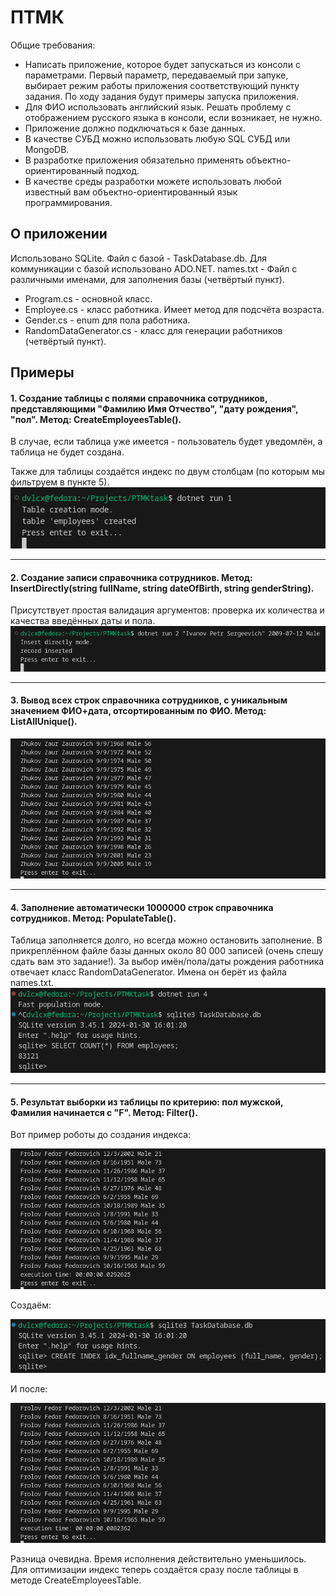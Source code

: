 
# ПТМК

Общие требования:
- Написать приложение, которое будет запускаться из консоли с параметрами. Первый параметр, передаваемый при запуке, выбирает режим работы приложения соответствующий пункту задания. По ходу задания будут примеры запуска приложения.
- Для ФИО использовать английский язык. Решать проблему с отображением русского языка в консоли, если возникает, не нужно.
- Приложение должно подключаться к базе данных.
- В качестве СУБД можно использовать любую SQL СУБД или MongoDB.
- В разработке приложения обязательно применять объектно-ориентированный подход.
- В качестве среды разработки можете использовать любой известный вам объектно-ориентированный язык программирования.

## О приложении
Использовано SQLite. Файл с базой - TaskDatabase.db.
Для коммуникации с базой использовано ADO.NET.
names.txt - Файл с различными именами, для заполнения базы (четвёртый пункт).

- Program.cs - основной класс.
- Employee.cs - класс работника. Имеет метод для подсчёта возраста.
- Gender.cs - enum для пола работника.
- RandomDataGenerator.cs - класс для генерации работников (четвёртый пункт).

## Примеры

#### 1. Создание таблицы с полями справочника сотрудников, представляющими "Фамилию Имя Отчество", "дату рождения", "пол". Метод: CreateEmployeesTable().

В случае, если таблица уже имеется - пользователь будет уведомлён, а таблица не будет создана.

Также для таблицы создаётся индекс по двум столбцам (по которым мы фильтруем в пункте 5).
![App Screenshot](https://github.com/dvlcx/PTMKtask/blob/master/readme/1.png)
___
#### 2. Создание записи справочника сотрудников. Метод: InsertDirectly(string fullName, string dateOfBirth, string genderString).

Присутствует простая валидация аргументов: проверка их количества и качества введённых даты и пола.
![App Screenshot](https://github.com/dvlcx/PTMKtask/blob/master/readme/2.png)
___
#### 3. Вывод всех строк справочника сотрудников, с уникальным значением ФИО+дата, отсортированным по ФИО. Метод: ListAllUnique().
![App Screenshot](https://github.com/dvlcx/PTMKtask/blob/master/readme/3.png)

___
#### 4. Заполнение автоматически 1000000 строк справочника сотрудников. Метод: PopulateTable().
Таблица заполняется долго, но всегда можно остановить заполнение. В прикреплённом файле базы данных около 80 000 записей (очень спешу сдать вам это задание!). За выбор имён/пола/даты рождения работника отвечает класс RandomDataGenerator. Имена он берёт из файла names.txt.
![App Screenshot](https://github.com/dvlcx/PTMKtask/blob/master/readme/4.png)

___
#### 5.  Результат выборки из таблицы по критерию: пол мужской, Фамилия начинается с "F".  Метод: Filter().
Вот пример роботы до создания индекса:

![App Screenshot](https://github.com/dvlcx/PTMKtask/blob/master/readme/5.1.png)

Создаём:

![App Screenshot](https://github.com/dvlcx/PTMKtask/blob/master/readme/5.2.png)

И после: 

![App Screenshot](https://github.com/dvlcx/PTMKtask/blob/master/readme/5.3.png)

Разница очевидна. Время исполнения действительно уменьшилось. Для оптимизации индекс теперь создаётся сразу после таблицы в методе CreateEmployeesTable.
